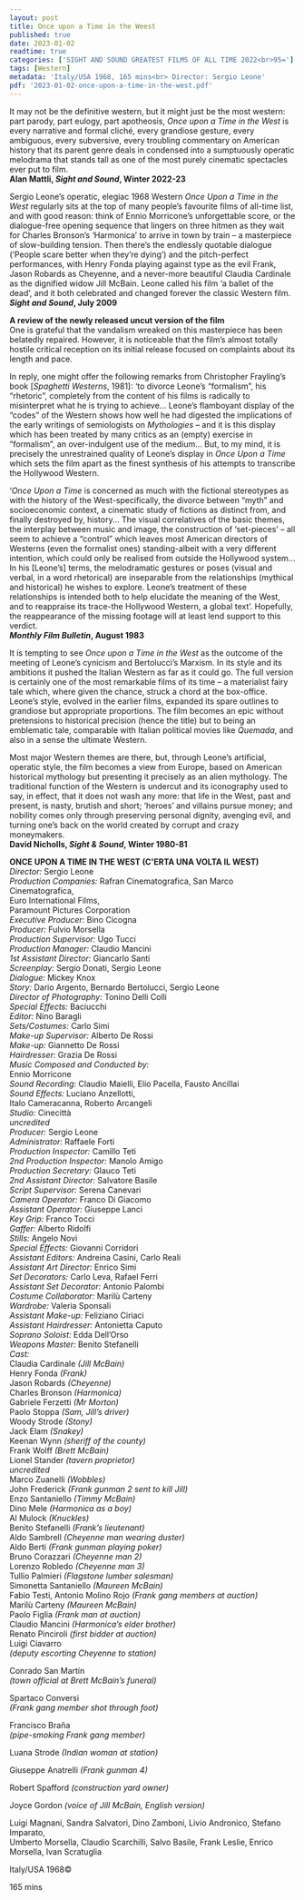 ```yaml
---
layout: post
title: Once upon a Time in the Weest
published: true
date: 2023-01-02
readtime: true
categories: ['SIGHT AND SOUND GREATEST FILMS OF ALL TIME 2022<br>95=']
tags: [Western]
metadata: 'Italy/USA 1968, 165 mins<br> Director: Sergio Leone'
pdf: '2023-01-02-once-upon-a-time-in-the-west.pdf'
---
```


It may not be the definitive western, but it might just be the most western: part parody, part eulogy, part apotheosis, _Once upon a Time in the West_ is every narrative and formal cliché, every grandiose gesture, every ambiguous, every subversive, every troubling commentary on American history that its parent genre deals in condensed into a sumptuously operatic melodrama that stands tall as one of the most purely cinematic spectacles ever put to film.  
**Alan Mattli, _Sight and Sound_, Winter 2022-23**  

Sergio Leone’s operatic, elegiac 1968 Western _Once Upon a Time in the West_ regularly sits at the top of many people’s favourite films of all-time list, and with good reason: think of Ennio Morricone’s unforgettable score, or the dialogue-free opening sequence that lingers on three hitmen as they wait for Charles Bronson’s ‘Harmonica’ to arrive in town by train – a masterpiece of slow-building tension. Then there’s the endlessly quotable dialogue (‘People scare better when they’re dying’) and the pitch-perfect performances, with Henry Fonda playing against type as the evil Frank, Jason Robards as Cheyenne, and a never-more beautiful Claudia Cardinale as the dignified widow Jill McBain. Leone called his film ‘a ballet of the dead’, and it both celebrated and changed forever the classic Western film.  
**_Sight and Sound_, July 2009**

**A review of the newly released uncut version of the film**  
One is grateful that the vandalism wreaked on this masterpiece has been belatedly repaired. However, it is noticeable that the film’s almost totally hostile critical reception on its initial release focused on complaints about its length and pace.

In reply, one might offer the following remarks from Christopher Frayling’s book [_Spaghetti Westerns_, 1981]:  ‘to divorce Leone’s “formalism”, his “rhetoric”, completely from the content of his films is radically to misinterpret what he is trying to achieve... Leone’s flamboyant display of the “codes” of the Western shows how well he had digested the implications of the early writings of semiologists on _Mythologies_ ­– and it is this display which has been treated by many critics as an (empty) exercise in “formalism”, an over-indulgent use of the medium... But, to my mind, it is precisely the unrestrained quality of Leone’s display in _Once Upon a Time_ which sets the film apart as the finest synthesis of his attempts to transcribe the Hollywood Western.

‘_Once Upon a Time_ is concerned as much with the fictional stereotypes as with the history of the West-specifically, the divorce between “myth” and socioeconomic context, a cinematic study of fictions as distinct from, and finally destroyed by, history... The visual correlatives of the basic themes, the interplay between music and image, the construction of ‘set-pieces’ – all seem to achieve a “control” which leaves most American directors of Westerns (even the formalist ones) standing-albeit with a very different intention, which could only be realised from outside the Hollywood system... In his [Leone’s] terms, the melodramatic gestures or poses (visual and verbal, in a word rhetorical) are inseparable from the relationships (mythical and historical) he wishes to explore. Leone’s treatment of these relationships is intended both to help elucidate the meaning of the West, and to reappraise its trace-the Hollywood Western, a global text’. Hopefully, the reappearance of the missing footage will at least lend support to this verdict.  
**_Monthly Film Bulletin_, August 1983**

It is tempting to see _Once upon a Time in the West_ as the outcome of the meeting of Leone’s cynicism and Bertolucci’s Marxism. In its style and its ambitions it pushed the Italian Western as far as it could go. The full version is certainly one of the most remarkable films of its time – a materialist fairy tale which, where given the chance, struck a chord at the box-office. Leone’s style, evolved in the earlier films, expanded its spare outlines to grandiose but appropriate proportions. The film becomes an epic without pretensions to historical precision (hence the title) but to being an emblematic tale, comparable with Italian political movies like _Quemada_, and also in a sense the ultimate Western.

Most major Western themes are there, but, through Leone’s artificial, operatic style, the film becomes a view from Europe, based on American historical mythology but presenting it precisely as an alien mythology. The traditional function of the Western is undercut and its iconography used to say, in effect, that it does not wash any more: that life in the West, past and present, is nasty, brutish and short; ‘heroes’ and villains pursue money; and nobility comes only through preserving personal dignity, avenging evil, and turning one’s back on the world created by corrupt and crazy moneymakers.  
**David Nicholls, _Sight & Sound_, Winter 1980-81**

**ONCE UPON A TIME IN THE WEST (C'ERTA UNA VOLTA IL WEST)**  
_Director:_ Sergio Leone  
_Production Companies:_ Rafran Cinematografica, San Marco Cinematografica,  
Euro International Films,  
Paramount Pictures Corporation  
_Executive Producer:_ Bino Cicogna  
_Producer:_ Fulvio Morsella  
_Production Supervisor:_ Ugo Tucci  
_Production Manager:_ Claudio Mancini  
_1st Assistant Director:_ Giancarlo Santi  
_Screenplay:_ Sergio Donati, Sergio Leone  
_Dialogue:_ Mickey Knox  
_Story:_ Dario Argento, Bernardo Bertolucci,  Sergio Leone  
_Director of Photography:_ Tonino Delli Colli  
_Special Effects:_ Baciucchi  
_Editor:_ Nino Baragli  
_Sets/Costumes:_ Carlo Simi  
_Make-up Supervisor:_ Alberto De Rossi  
_Make-up:_ Giannetto De Rossi  
_Hairdresser:_ Grazia De Rossi  
_Music Composed and Conducted by:_  
Ennio Morricone  
_Sound Recording:_ Claudio Maielli, Elio Pacella, Fausto Ancillai  
_Sound Effects:_ Luciano Anzellotti,  
Italo Cameracanna, Roberto Arcangeli  
_Studio:_ Cinecittà  
_uncredited_  
_Producer:_ Sergio Leone  
_Administrator:_ Raffaele Forti  
_Production Inspector:_ Camillo Teti  
_2nd Production Inspector:_ Manolo Amigo  
_Production Secretary:_ Glauco Teti  
_2nd Assistant Director:_ Salvatore Basile  
_Script Supervisor:_ Serena Canevari  
_Camera Operator:_ Franco Di Giacomo  
_Assistant Operator:_ Giuseppe Lanci  
_Key Grip:_ Franco Tocci  
_Gaffer:_ Alberto Ridolfi  
_Stills:_ Angelo Novi  
_Special Effects:_ Giovanni Corridori  
_Assistant Editors:_ Andreina Casini, Carlo Reali  
_Assistant Art Director:_ Enrico Simi  
_Set Decorators:_ Carlo Leva, Rafael Ferri  
_Assistant Set Decorator:_ Antonio Palombi  
_Costume Collaborator:_ Marilù Carteny  
_Wardrobe:_ Valeria Sponsali  
_Assistant Make-up:_ Feliziano Ciriaci  
_Assistant Hairdresser:_ Antonietta Caputo  
_Soprano Soloist:_ Edda Dell’Orso  
_Weapons Master:_ Benito Stefanelli  
_Cast:_  
Claudia Cardinale _(Jill McBain)_  
Henry Fonda _(Frank)_  
Jason Robards _(Cheyenne)_  
Charles Bronson _(Harmonica)_  
Gabriele Ferzetti _(Mr Morton)_  
Paolo Stoppa _(Sam, Jill’s driver)_  
Woody Strode _(Stony)_  
Jack Elam _(Snakey)_  
Keenan Wynn _(sheriff of the county)_  
Frank Wolff _(Brett McBain)_  
Lionel Stander _(tavern proprietor)_  
_uncredited_  
Marco Zuanelli _(Wobbles)_  
John Frederick _(Frank gunman 2 sent to kill Jill)_  
Enzo Santaniello _(Timmy McBain)_  
Dino Mele _(Harmonica as a boy)_  
Al Mulock _(Knuckles)_  
Benito Stefanelli _(Frank’s lieutenant)_  
Aldo Sambrell _(Cheyenne man wearing duster)_  
Aldo Berti _(Frank gunman playing poker)_  
Bruno Corazzari _(Cheyenne man 2)_  
Lorenzo Robledo _(Cheyenne man 3)_  
Tullio Palmieri _(Flagstone lumber salesman)_  
Simonetta Santaniello _(Maureen McBain)_  
Fabio Testi, Antonio Molino Rojo
_(Frank gang members at auction)_  
Marilù Carteny _(Maureen McBain)_  
Paolo Figlia _(Frank man at auction)_  
Claudio Mancini _(Harmonica’s elder brother)_  
Renato Pinciroli _(first bidder at auction)_  
Luigi Ciavarro  
_(deputy escorting Cheyenne to station)_

Conrado San Martín  
_(town official at Brett McBain’s funeral)_

Spartaco Conversi  
_(Frank gang member shot through foot)_

Francisco Braña  
_(pipe-smoking Frank gang member)_

Luana Strode _(Indian woman at station)_

Giuseppe Anatrelli _(Frank gunman 4)_

Robert Spafford _(construction yard owner)_

Joyce Gordon _(voice of Jill McBain, English version)_

Luigi Magnani, Sandra Salvatori, Dino Zamboni, Livio Andronico, Stefano Imparato,  
Umberto Morsella, Claudio Scarchilli, Salvo Basile, Frank Leslie, Enrico Morsella, Ivan Scratuglia

Italy/USA 1968©

165 mins
<!--stackedit_data:
eyJoaXN0b3J5IjpbMjgzMTg3NTg1LC0zNzE3NjM5NjldfQ==
-->